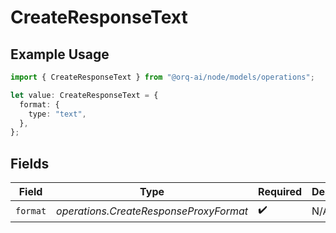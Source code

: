 # CreateResponseText

## Example Usage

```typescript
import { CreateResponseText } from "@orq-ai/node/models/operations";

let value: CreateResponseText = {
  format: {
    type: "text",
  },
};
```

## Fields

| Field                                  | Type                                   | Required                               | Description                            |
| -------------------------------------- | -------------------------------------- | -------------------------------------- | -------------------------------------- |
| `format`                               | *operations.CreateResponseProxyFormat* | :heavy_check_mark:                     | N/A                                    |